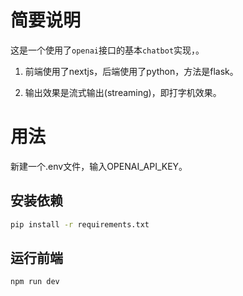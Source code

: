 # 简要说明
这是一个使用了`openai`接口的基本`chatbot`实现，。

1. 前端使用了nextjs，后端使用了python，方法是flask。

2. 输出效果是流式输出(streaming)，即打字机效果。

# 用法
新建一个.env文件，输入OPENAI_API_KEY。

## 安装依赖

```bash
pip install -r requirements.txt
```

## 运行前端

```bash
npm run dev
```


